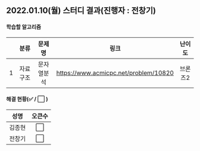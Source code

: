 ## 2022.01.10(월) 스터디 결과(진행자 : 전창기)

#### 학습할 알고리즘

|      |   분류   |   문제명   |                 링크                  | 난이도  |
| :--: | :------: | :--------: | :-----------------------------------: | :-----: |
|  1   | 자료구조 | 문자열분석 | https://www.acmicpc.net/problem/10820 | 브론즈2 |



#### 해결 현황(:white_check_mark: / :white_large_square:  )

|  성명  |        오큰수        |
| :----: | :------------------: |
| 김종현 | :white_large_square: |
| 전창기 | :white_large_square: |

